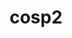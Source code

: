 ---
title: "cosp2"
layout: cache
categories: [package, v0.18.1]
meta: {"versions": ["master"], "compilers": ["gcc@=7.3.1"], "oss": ["amzn2"], "platforms": ["linux"], "targets": ["aarch64", "graviton2", "x86_64_v3", "x86_64_v4"], "stacks": ["aws-ahug", "aws-ahug-aarch64", "root"], "num_specs": 4, "num_specs_by_stack": {"aws-ahug": 2, "root": 4, "aws-ahug-aarch64": 2}}
spec_details: [{"hash": "7l6smolmtbh52deqre2zyduzok6x77b2", "compiler": "gcc@=7.3.1", "versions": ["master"], "os": "amzn2", "platform": "linux", "target": "x86_64_v4", "variants": ["+double", "+mpi"], "stacks": ["aws-ahug", "root"], "size": "-", "tarball": "https://binaries.spack.io/releases/v0.18.1/build_cache/linux-amzn2-x86_64_v4/gcc-7.3.1/cosp2-master/linux-amzn2-x86_64_v4-gcc-7.3.1-cosp2-master-7l6smolmtbh52deqre2zyduzok6x77b2.spack"}, {"hash": "lvoqebj7bsgeoar7cc4q6sbwefxrvztc", "compiler": "gcc@=7.3.1", "versions": ["master"], "os": "amzn2", "platform": "linux", "target": "x86_64_v3", "variants": ["+double", "+mpi"], "stacks": ["aws-ahug", "root"], "size": "-", "tarball": "https://binaries.spack.io/releases/v0.18.1/build_cache/linux-amzn2-x86_64_v3/gcc-7.3.1/cosp2-master/linux-amzn2-x86_64_v3-gcc-7.3.1-cosp2-master-lvoqebj7bsgeoar7cc4q6sbwefxrvztc.spack"}, {"hash": "gsxvi5xdjjskgtltcwg5wldoesouffwn", "compiler": "gcc@=7.3.1", "versions": ["master"], "os": "amzn2", "platform": "linux", "target": "graviton2", "variants": ["+double", "+mpi"], "stacks": ["root", "aws-ahug-aarch64"], "size": "-", "tarball": "https://binaries.spack.io/releases/v0.18.1/build_cache/linux-amzn2-graviton2/gcc-7.3.1/cosp2-master/linux-amzn2-graviton2-gcc-7.3.1-cosp2-master-gsxvi5xdjjskgtltcwg5wldoesouffwn.spack"}, {"hash": "imsksrd3ho7lp3q3kxlbktxc2kenfn2n", "compiler": "gcc@=7.3.1", "versions": ["master"], "os": "amzn2", "platform": "linux", "target": "aarch64", "variants": ["+double", "+mpi"], "stacks": ["root", "aws-ahug-aarch64"], "size": "-", "tarball": "https://binaries.spack.io/releases/v0.18.1/build_cache/linux-amzn2-aarch64/gcc-7.3.1/cosp2-master/linux-amzn2-aarch64-gcc-7.3.1-cosp2-master-imsksrd3ho7lp3q3kxlbktxc2kenfn2n.spack"}]
---